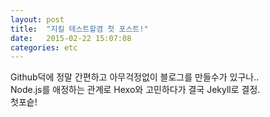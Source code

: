 ```yaml
---
layout: post
title:  "지킬 테스트할겸 첫 포스트!"
date:   2015-02-22 15:07:08
categories: etc
---
```

Github덕에 정말 간편하고 아무걱정없이 블로그를 만들수가 있구나..  
Node.js를 애정하는 관계로 Hexo와 고민하다가 결국 Jekyll로 결정.  
첫포슽!

